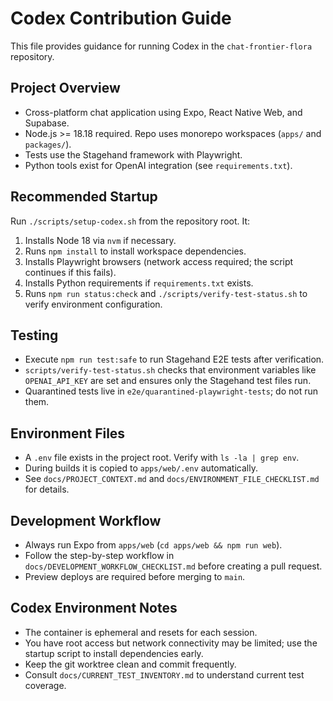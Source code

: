 # Codex Contribution Guide

This file provides guidance for running Codex in the `chat-frontier-flora` repository.

## Project Overview
- Cross-platform chat application using Expo, React Native Web, and Supabase.
- Node.js >= 18.18 required. Repo uses monorepo workspaces (`apps/` and `packages/`).
- Tests use the Stagehand framework with Playwright.
- Python tools exist for OpenAI integration (see `requirements.txt`).

## Recommended Startup
Run `./scripts/setup-codex.sh` from the repository root. It:
1. Installs Node 18 via `nvm` if necessary.
2. Runs `npm install` to install workspace dependencies.
3. Installs Playwright browsers (network access required; the script continues if this fails).
4. Installs Python requirements if `requirements.txt` exists.
5. Runs `npm run status:check` and `./scripts/verify-test-status.sh` to verify environment configuration.

## Testing
- Execute `npm run test:safe` to run Stagehand E2E tests after verification.
- `scripts/verify-test-status.sh` checks that environment variables like `OPENAI_API_KEY` are set and ensures only the Stagehand test files run.
- Quarantined tests live in `e2e/quarantined-playwright-tests`; do not run them.

## Environment Files
- A `.env` file exists in the project root. Verify with `ls -la | grep env`.
- During builds it is copied to `apps/web/.env` automatically.
- See `docs/PROJECT_CONTEXT.md` and `docs/ENVIRONMENT_FILE_CHECKLIST.md` for details.

## Development Workflow
- Always run Expo from `apps/web` (`cd apps/web && npm run web`).
- Follow the step-by-step workflow in `docs/DEVELOPMENT_WORKFLOW_CHECKLIST.md` before creating a pull request.
- Preview deploys are required before merging to `main`.

## Codex Environment Notes
- The container is ephemeral and resets for each session.
- You have root access but network connectivity may be limited; use the startup script to install dependencies early.
- Keep the git worktree clean and commit frequently.
- Consult `docs/CURRENT_TEST_INVENTORY.md` to understand current test coverage.

